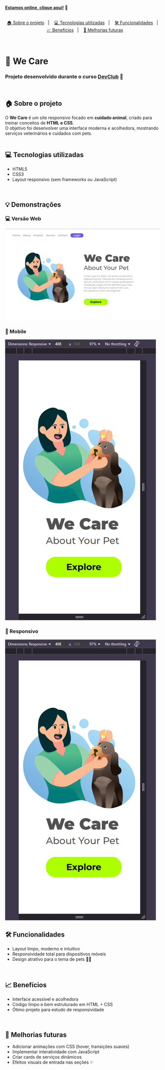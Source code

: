 [**Estamos online, clique aqui!**](https://alesantanan.github.io/we-care-responsivo/) 🎉  
<br>

<p align="center">
  <a href="#house-sobre-o-projeto">🏠 Sobre o projeto</a>&nbsp;&nbsp;&nbsp;|&nbsp;&nbsp;&nbsp;
  <a href="#computer-tecnologias-utilizadas">💻 Tecnologias utilizadas</a>&nbsp;&nbsp;&nbsp;|&nbsp;&nbsp;&nbsp;
  <a href="#hammer-funcionalidades">🛠️ Funcionalidades</a>&nbsp;&nbsp;&nbsp;|&nbsp;&nbsp;&nbsp;
  <a href="#bar_chart-benefícios">📈 Benefícios</a>&nbsp;&nbsp;&nbsp;|&nbsp;&nbsp;&nbsp;
  <a href="#rocket-melhorias-futuras">🚀 Melhorias futuras</a>
</p>

<br>

# 🐾 We Care

### Projeto desenvolvido durante o curso [DevClub](https://www.devclub.com.br/) 🚀  
<br>

## 🏠 Sobre o projeto

O **We Care** é um site responsivo focado em **cuidado animal**, criado para treinar conceitos de **HTML e CSS**.  
O objetivo foi desenvolver uma interface moderna e acolhedora, mostrando serviços veterinários e cuidados com pets.  
<br>

## 💻 Tecnologias utilizadas

- HTML5  
- CSS3  
- Layout responsivo (sem frameworks ou JavaScript)  
<br>

## 💡 Demonstrações

### 💻 Versão Web  
<img src=https://github.com/alesantanan/we-care-responsivo/blob/main/assets/we%20care%20pagina%20web.png>

### 📲 Mobile  
<img src=https://github.com/alesantanan/we-care-responsivo/blob/main/assets/we%20care%20pagina%20mobile.png>

### 📱 Responsivo  
<img src=https://github.com/alesantanan/we-care-responsivo/blob/main/assets/we%20care%20pagina%20mobile.png>

<br>

## 🛠️ Funcionalidades

- Layout limpo, moderno e intuitivo  
- Responsividade total para dispositivos móveis  
- Design atrativo para o tema de pets 🐶🐱  
<br>

## 📈 Benefícios

- Interface acessível e acolhedora  
- Código limpo e bem estruturado em HTML + CSS  
- Ótimo projeto para estudo de responsividade  
<br>

## 🚀 Melhorias futuras

- Adicionar animações com CSS (hover, transições suaves)  
- Implementar interatividade com JavaScript  
- Criar cards de serviços dinâmicos  
- Efeitos visuais de entrada nas seções ✨  
